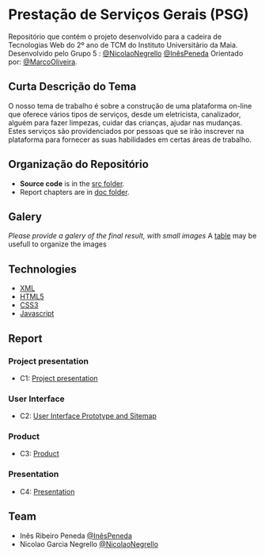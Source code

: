 # Prestação de Serviços Gerais (PSG)

Repositório que contém o projeto desenvolvido para a cadeira de Tecnologias Web do 2º ano de TCM do Instituto Universitário da Maia. Desenvolvido pelo Grupo 5 : [@NicolaoNegrello](https://github.com/nicolaonegrello) [@InêsPeneda](https://github.com/a037135) Orientado por: [@MarcoOliveira](https://github.com/marcoamarooliveira).

## Curta Descrição do Tema

O nosso tema de trabalho é sobre a construção de uma plataforma on-line que oferece vários tipos de serviços, desde um eletricista, canalizador, alguém para fazer limpezas, cuidar das crianças, ajudar nas mudanças. Estes serviços são providenciados por pessoas que se irão inscrever na plataforma para fornecer as suas habilidades em certas áreas de trabalho.

## Organização do Repositório

* **Source code** is in the [src folder](https://github.com/exemploTrabalho/report/src).
* Report chapters are in [doc folder](https://github.com/exemploTrabalho/report/doc).

## Galery

_Please provide a galery of the final result, with small images_
A [table](https://www.markdownguide.org/extended-syntax/#tables) may be usefull to organize the images

## Technologies

* [XML](https://pt.wikipedia.org/wiki/XML)
* [HTML5](https://pt.wikipedia.org/wiki/HTML)
* [CSS3](https://pt.wikipedia.org/wiki/CSS3)
* [Javascript](https://pt.wikipedia.org/wiki/JavaScript)


## Report

### Project presentation
* C1: [Project presentation](doc/c1.md)
### User Interface 
* C2: [User Interface Prototype and Sitemap](doc/c2.md)
### Product
* C3: [Product](doc/c3.md)
### Presentation
* C4: [Presentation](doc/c4.md)

## Team
* Inês Ribeiro Peneda [@InêsPeneda](https://github.com/a037135)
* Nicolao Garcia Negrello [@NicolaoNegrello](https://github.com/nicolaonegrello)

